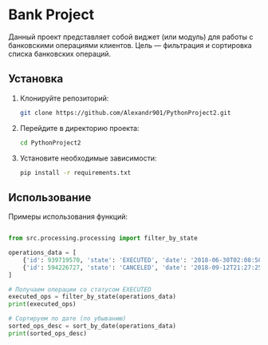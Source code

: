 # Bank Project

Данный проект представляет собой виджет (или модуль) для работы с банковскими операциями клиентов.
Цель — фильтрация и сортировка списка банковских операций.

## Установка

1. Клонируйте репозиторий:
   ```bash
   git clone https://github.com/Alexandr901/PythonProject2.git
   ```
2. Перейдите в директорию проекта:
   ```bash
   cd PythonProject2
   ```
3. Установите необходимые зависимости:
   ```bash
   pip install -r requirements.txt
   ```

## Использование

Примеры использования функций:

```python

from src.processing.processing import filter_by_state

operations_data = [
    {'id': 939719570, 'state': 'EXECUTED', 'date': '2018-06-30T02:08:58.425572'},
    {'id': 594226727, 'state': 'CANCELED', 'date': '2018-09-12T21:27:25.241689'},
]

# Получаем операции со статусом EXECUTED
executed_ops = filter_by_state(operations_data)
print(executed_ops)

# Сортируем по дате (по убыванию)
sorted_ops_desc = sort_by_date(operations_data)
print(sorted_ops_desc)
